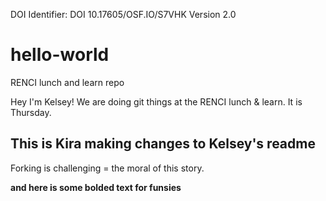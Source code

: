 DOI Identifier: DOI 10.17605/OSF.IO/S7VHK
Version 2.0

# hello-world
RENCI lunch and learn repo

Hey I'm Kelsey!
We are doing git things at the RENCI lunch & learn.
It is Thursday.

## This is Kira making changes to Kelsey's readme

Forking is challenging =  the moral of this story.

**and here is some bolded text for funsies**
